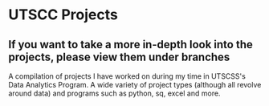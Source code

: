 # UTSCC Projects

## If you want to take a more in-depth look into the projects, please view them under branches 

A compilation of projects I have worked on during my time in UTSCSS's Data Analytics Program. A wide variety of project types (although all revolve around data) and programs such as python, sq, excel and more. 


